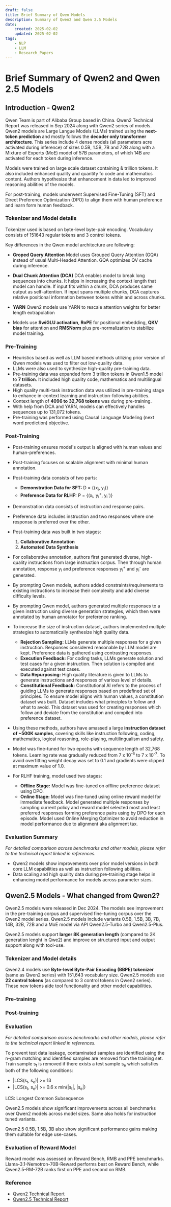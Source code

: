 ```yaml
---
draft: false
title: Brief Summary of Qwen Models
description: Summary of Qwen2 and Qwen 2.5 Models
date:
    created: 2025-02-02
    updated: 2025-02-02
tags:
    - NLP
    - LLM
    - Research_Papers
---
```


# Brief Summary of Qwen2 and Qwen 2.5 Models
<!-- more -->


## Introduction - Qwen2
Qwen Team is part of Alibaba Group based in China. Qwen2 Technical Report was released in Sep 2024 along with Qwen2 series of models. Qwen2 models are Large Langue Models (LLMs) trained using the **next-token prediction** and mostly follows the **decoder only transformer architecture**. This series include 4 dense models (all parameters acre activated during inference) of sizes 0.5B, 1.5B, 7B and 72B along with a Mixture of Experts (MoE) model of 57B parameters, of which 14B are activated for each token during inference.

Models were trained on large scale dataset containing & trillion tokens. It also included enhanced quality and quantity fo code and mathematics content. Authors hypothesize that enhancement in data led to improved reasoning abilities of the models. 

For post-training, models underwent Supervised Fine-Tuning (SFT) and Direct Preference Optimization (DPO) to align them with human preference and learn form human feedback.

### Tokenizer and Model details
Tokenizer used is based on byte-level byte-pair encoding. Vocabulary consists of 151643 regular tokens and 3 control tokens.

Key differences in the Qwen model architecture are following:

- **Groped Query Attention**
Model uses Grouped Query Attention (GQA) instead of usual Multi-Headed Attention. GQA optimizes QV cache during inference.

- **Dual Chunk Attention (DCA)**
DCA enables model to break long sequences into chunks. It helps in increasing the context length that model can handle. If input fits within a chunk, DCA produces same output as self-attention. If input spans multiple chunks, DCA captures relative positional information between tokens within and across chunks.

- **YARN**
Qwen2 models use YARN to rescale attention weights for better length extrapolation

- Models use **SwiGLU activation**, **RoPE** for positional embedding, **QKV bias** for attention and **RMSNorm** plus pre-normalization to stabilize model training.

### Pre-Training
- Heuristics based as well as LLM based methods utilizing prior version of Qwen models was used to filter out low-quality data.
- LLMs were also used to synthesize high-quality pre-training data.
- Pre-training data was expanded form 3 trillion tokens in Qwen1.5 model to **7 trillion**. It included high quality code, mathematics and multilingual datasets.
- High quality multi-task instruction data was utilized in pre-training stage to enhance in-context learning and instruction-following abilities.
- Context length of **4096 to 32,768 tokens** was during pre-training.
- With help from DCA and YARN, models can effectively handles sequences up to 131,072 tokens.
- Pre-training was performed using Causal Language Modeling (next word prediction) objective.

### Post-Training
- Post-training ensures model's output is aligned with human values and human-preferences.
- Post-training focuses on scalable alignment with minimal human annotation.
- Post-training data consists of two parts:
    - **Demonstration Data for SFT:** D = {(x<sub>i</sub>, y<sub>i</sub>)}
    - **Preference Data for RLHF:** P = {(x<sub>i</sub>, y<sub>i</sub><sup>+</sup>,  y<sub>i</sub><sup>-</sup>)}

- Demonstration data consists of instruction and response pairs.
- Preference data includes instruction and two responses where one response is preferred over the other.

- Post-training data was built in two stages:
    1. **Collaborative Annotation**
    2. **Automated Data Synthesis**

- For collaborative annotation, authors first generated diverse, high-quality instructions from large instruction corpus. Then through human annotation, response y<sub>i</sub> and preference responses  y<sub>i</sub><sup>+</sup> and  y<sub>i</sub><sup>-</sup> are generated.

- By prompting Qwen models, authors added constraints/requirements to existing instructions to increase their complexity and add diverse difficulty levels.

- By prompting Qwen model, authors generated multiple responses to a given instruction using diverse generation strategies, which then were annotated by human annotator for preference ranking.

- To increase the size of instruction dataset, authors implemented multiple strategies to automatically synthesize high quality data. 
    - **Rejection Sampling:** LLMs generate multiple responses for a given instruction. Responses considered reasonable by LLM model are kept. Preference data is gathered using contrasting responses.
    - **Execution Feedback:** For coding tasks, LLMs generate solution and test cases for a given instruction. Then solution is compiled and executed against test cases. 
    - **Data Repurposing:** High quality literature is given to LLMs to generate instructions and responses of various level of details.
    - **Constitutional Feedback:** Constitutional AI refers to the process of guiding LLMs to generate responses based on predefined set of principles. To ensure model aligns with human values, a constitution dataset was built. Dataset includes what principles to follow and what to avoid. This dataset was used for creating responses which follow and deviate from the constitution and compiled into preference dataset. 

- Using these methods, authors have amassed a large **instruction dataset of ~500K samples**, covering skills like instruction following, coding, mathematics, logical reasoning, role-playing, multilingualism and safety.

- Model was fine-tuned for two epochs with sequence length of 32,768 tokens. Learning rate was gradually reduced from 7 x 10<sup>-6</sup> to 7 x 10<sup>-7</sup>. To avoid overfitting weight decay was set to 0.1 and gradients were clipped at maximum value of 1.0.

- For RLHF training, model used two stages:
    - **Offline Stage:** Model was fine-tuned on offline preference dataset using DPO.
    - **Online Stage:** Model was fine-tuned using online reward model for immediate feedback. Model generated multiple responses by sampling current policy and reward model selected most and least preferred responses forming preference pairs using by DPO for each episode. Model used Online Merging Optimizer to avoid reduction in model performance due to alignment aka alignment tax.

### Evaluation Summary
_For detailed comparison across benchmarks and other models, please refer to the technical report linked in references._

- Qwen2 models show improvements over prior model versions in both core LLM capabilities as well as instruction following abilities.
- Data scaling and high quality data during pre-training stage helps in enhancing model performance for models across parameter sizes.

## Qwen2.5 Models - What changed from Qwen2?

Qwen2.5 models were released in Dec 2024. The models see improvement in the pre-training corpus and supervised fine-tuning corpus over the Qwen2 model series. Qwen2.5 models include variants 0.5B, 1.5B, 3B, 7B, 14B, 32B, 72B and a MoE model via API Qwen2.5-Turbo and Qwen2.5-Plus.

Qwen2.5 models support **larger 8K generation length** (compared to 2K generation lenght in Qwe2) and improve on structured input and output support along with tool-use.

### Tokenizer and Model details
Qwen2.4 models use **Byte-level Byte-Pair Encoding (BBPE) tokenizer** (same as Qwen2 series) with 151,643 vocabulary size. Qwen2.5 models use **22 control tokens** (as compared to 3 control tokens in Qwen2 series). These new tokens aide tool functionality and other model capabilities.

### Pre-training


### Post-training


### Evaluation
_For detailed comparison across benchmarks and other models, please refer to the technical report linked in references._

To prevent test data leakage, contaminated samples are identified using the n-gram matching and identified samples are removed from the training set. Train sample s<sub>t</sub> is removed if there exists a test sample s<sub>e</sub> which satisfies both of the following conditions:

- |LCS(s<sub>t</sub>, s<sub>e</sub>)| >= 13
- |LCS(s<sub>t</sub>, s<sub>e</sub>)| >= 0.6 x min(|s<sub>t</sub>|, |s<sub>e</sub>|)

LCS: Longest Common Subsequence

Qwen2.5 models show significant improvements across all benchmarks over Qwen2 models across model sizes. Same also holds for instruction tuned variants. 

Qwen2.5 0.5B, 1.5B, 3B also show significant performance gains making them suitable for edge use-cases.

### Evaluation of Reward Model
Reward model was assessed on Reward Bench, RMB and PPE benchmarks. Llama-3.1-Nemotron-70B-Reward performs best on Reward Bench, while Qwen2.5-RM-72B ranks first on PPE and second on RMB.

### Reference
- [Qwen2 Technical Report](https://arxiv.org/abs/2407.10671)
- [Qwen2.5 Technical Report](https://arxiv.org/abs/2412.15115)
